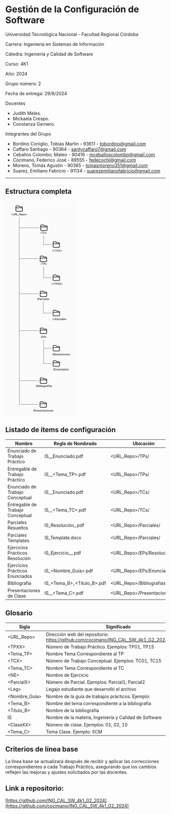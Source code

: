 # **Gestión de la Configuración de Software**

Universidad Tecnológica Nacional - Facultad Regional Córdoba

Carrera: Ingeniería en Sistemas de Información

Cátedra: Ingeniería y Calidad de Software

Curso: 4K1

Año: 2024

Grupo número: 2

Fecha de entrega: 29/8/2024

Docentes

- Judith Meles.
- Mickaela Crespo.
- Constanza Garnero.

Integrantes del Grupo

- Bordino Coniglio, Tobías Martín - 93611 - [tobordino@gmail.com](mailto:tobordino@gmail.com)
- Caffaro Santiago - 90364 - [santycaffaro7@gmail.com](mailto:santycaffaro7@gmail.com)
- Ceballos Colombo, Mateo - 90419 - [mceballoscolombo@gmail.com](mailto:mceballoscolombo@gmail.com)
- Cocimano, Federico José - 89555 - [fedecochi@gmail.com](mailto:fedecochi@gmail.com)
- Moreno, Tomás Agustín - 90365 - [tomasmoreno351@gmail.com](mailto:tomasmoreno351@gmail.com)
- Suarez, Emiliano Fabricio - 91134 - [suarezemilianofabricio@gmail.com](mailto:suarezemilianofabricio@gmail.com)

---

## **Estructura completa**
![Estructura_complea_repositorio](Estructura_Repositorio.png)

## **Listado de ítems de configuración**

| **Nombre** | **Regla de Nombrado** | **Ubicación** |
| --- | --- | --- |
| Enunciado de Trabajo Práctico | IS_<TPXX>_Enunciado.pdf | <URL_Repo>/TPs/<TPXX> |
| Entregable de Trabajo Práctico | IS_<TPXX>_<Tema_TP>.pdf | <URL_Repo>/TPs/<TPXX> |
| Enunciado de Trabajo Conceptual | IS_<TCX>_Enunciado.pdf | <URL_Repo>/TCs/<TCX> |
| Entregable de Trabajo Conceptual | IS_<TCX>_<Tema_TC>.pdf | <URL_Repo>/TCs/<TCX> |
| Parciales Resueltos | IS_Resolución_<Leg>.pdf | <URL_Repo>/Parciales/<ParcialX> |
| Parciales Templates | IS_Template.docx | <URL_Repo>/Parciales/<ParcialX> |
| Ejercicios Prácticos Resolución | IS_Ejercicio_<NE>_<Leg>.pdf | <URL_Repo>/EPs/Resoluciones |
| Ejercicios Prácticos Enunciados | IS_<Nombre_Guía>.pdf | <URL_Repo>/EPs/Enunciados |
| Bibliografía | IS_<Tema_B>_<Título_B>.pdf | <URL_Repo>/Bibliografías |
| Presentaciones de Clase | IS_<ClaseXX>_<Tema_C>.pdf | <URL_Repo>/Presentaciones |

## **Glosario**

| **Sigla** | **Significado** |
| --- | --- |
| \<URL_Repo> | Dirección web del repositorio: https://github.com/cocimano/ING_CAL_SW_4k1_G2_2024/blob/main |
| \<TPXX> | Número de Trabajo Práctico. Ejemplos: TP01, TP15 |
| \<Tema_TP> | Nombre Tema Correspondiente al TP |
| \<TCX> | Número de Trabajo Conceptual. Ejemplos: TC01, TC15 |
| \<Tema_TC> | Nombre Tema Correspondiente al TC |
| \<NE> | Nombre de Ejercicio |
| \<ParcialX> | Número de Parcial. Ejemplos: Parcial1, Parcial2 |
| \<Leg> | Legajo estudiante que desarrolló el archivo |
| \<Nombre_Guía> | Nombre de la guía de trabajos prácticos. Ejemplo: |
| \<Tema_B> | Nombre del tema correspondiente a la bibliografía |
| \<Título_B> | Nombre de la bibliografía |
| IS | Nombre de la materia, Ingeniería y Calidad de Software |
| \<ClaseXX> | Número de clase. Ejemplos: 01, 02, 10 |
| <Tema_C> | Tema Clase. Ejemplo: SCM |

## **Criterios de línea base**

La línea base se actualizará después de recibir y aplicar las correcciones correspondientes a cada Trabajo Práctico, asegurando que los cambios reflejen las mejoras y ajustes solicitados por las docentes.

## **Link a repositorio:**

[https://github.com/ING_CAL_SW_4k1_G2_2024](https://github.com/cocimano/ING_CAL_SW_4k1_G2_2024)
